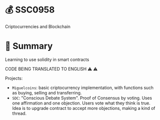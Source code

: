 # 💰 SSC0958
Criptocurrencies and Blockchain
# 📖 Summary
Learning to use solidity in smart contracts

CODE BEING TRANSLATED TO ENGLISH :warning: ⚠

Projects:
- `Miguelcoins`: basic criptocurrency implementation, with functions such as buying, selling and transferring. 
- `SDC`: "Conscious Debate System". Proof of Consensus by voting. Uses one affirmation and one objection. Users vote what they think is true. Idea is to upgrade contract to accept more objections, making a kind of thread. 
